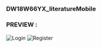 ### DW18W66YX_literatureMobile

### PREVIEW :

<img align="center" alt="Login" src="https://res.cloudinary.com/rizkyiqbal/image/upload/v1606118400/Literature_Project/Mobile%20Version/V_1/Screen-Login_h1kd7a.png" />
<img align="center" alt="Register" src="https://res.cloudinary.com/rizkyiqbal/image/upload/v1606118401/Literature_Project/Mobile%20Version/V_1/Screen-Register_tjluiu.png" />
